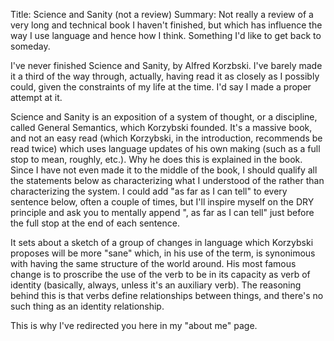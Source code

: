 Title: Science and Sanity (not a review)
Summary: Not really a review of a very long and technical book I haven't finished, but which has influence the way I use language and hence how I think. Something I'd like to get back to someday.

I've never finished Science and Sanity, by Alfred Korzbski. I've barely made it a third of the way through, actually, having read it as closely as I possibly could, given the constraints of my life at the time. I'd say I made a proper attempt at it.

Science and Sanity is an exposition of a system of thought, or a discipline, called General Semantics, which Korzybski founded. It's a massive book, and not an easy read (which Korzybski, in the introduction, recommends be read twice) which uses language updates of his own making (such as a full stop to mean, roughly, etc.). Why he does this is explained in the book. Since I have not even made it to the middle of the book, I should qualify all the statements below as characterizing what I understood of the rather than characterizing the system. I could add "as far as I can tell" to every sentence below, often a couple of times, but I'll inspire myself on the DRY principle and ask you to mentally append ", as far as I can tell" just before the full stop at the end of each sentence.

It sets about a sketch of a group of changes in language which Korzybski proposes will be more "sane" which, in his use of the term, is synonimous with having the same structure of the world around. His most famous change is to proscribe the use of the verb to be in its capacity as verb of identity (basically, always, unless it's an auxiliary verb). The reasoning behind this is that verbs define relationships between things, and there's no such thing as an identity relationship.

This is why I've redirected you here in my "about me" page. 
